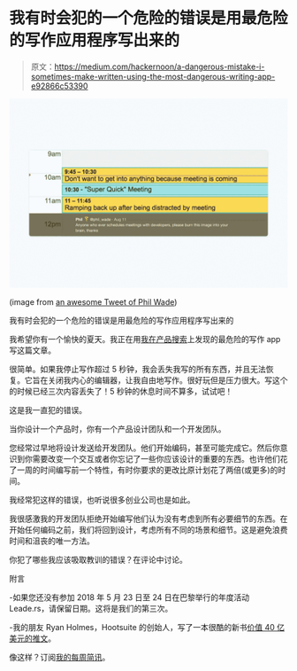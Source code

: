 # 我有时会犯的一个危险的错误是用最危险的写作应用程序写出来的

> 原文：<https://medium.com/hackernoon/a-dangerous-mistake-i-sometimes-make-written-using-the-most-dangerous-writing-app-e92866c53390>

![](img/780fd88d6064d63055aacff9de259432.png)

(image from [an awesome Tweet of Phil Wade](https://twitter.com/phil_wade/status/896010517617180672))

我有时会犯的一个危险的错误是用最危险的写作应用程序写出来的

我希望你有一个愉快的夏天。我正在用[我](http://www.themostdangerouswritingapp.com/)[在产品搜索](https://www.producthunt.com/posts/the-most-dangerous-writing-app)上发现的最危险的写作 app 写这篇文章。

很简单。如果我停止写作超过 5 秒钟，我会丢失我写的所有东西，并且无法恢复。它旨在关闭我内心的编辑器，让我自由地写作。很好玩但是压力很大。写这个的时候已经三次内容丢失了！5 秒钟的休息时间不算多，试试吧！

这是我一直犯的错误。

当你设计一个产品时，你有一个产品设计团队和一个开发团队。

您经常过早地将设计发送给开发团队。他们开始编码，甚至可能完成它。然后你意识到你需要改变一个交互或者你忘记了一些你应该设计的重要的东西。也许他们花了一周的时间编写前一个特性，有时你要求的更改比原计划花了两倍(或更多)的时间。

我经常犯这样的错误，也听说很多创业公司也是如此。

我很感激我的开发团队拒绝开始编写他们认为没有考虑到所有必要细节的东西。在开始任何编码之前，我们将回到设计，考虑所有不同的场景和细节。这是避免浪费时间和沮丧的唯一方法。

你犯了哪些我应该吸取教训的错误？在评论中讨论。

附言

-如果您还没有参加 2018 年 5 月 23 日至 24 日在巴黎举行的年度活动 Leade.rs，请保留日期。这将是我们的第三次。

-我的朋友 Ryan Holmes，Hootsuite 的创始人，写了一本很酷的新书[价值 40 亿美元的推文](https://www.amazon.com/4-Billion-Dollar-Tweet/dp/0692846719)。

像这样？订阅[我的每周简讯](http://leade.rs/loicnewsletter)。